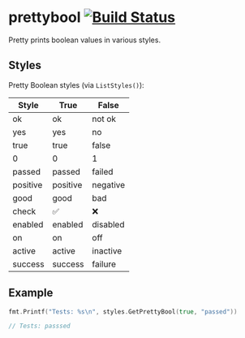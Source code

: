 # prettybool [![Build Status](https://travis-ci.com/RaphaelPour/prettybool.svg?branch=master)](https://travis-ci.com/RaphaelPour/prettybool)
Pretty prints boolean values in various styles.

## Styles
Pretty Boolean styles (via `ListStyles()`):

| Style    | True     | False    |
| -------- | -------- | -------- |
| ok       | ok       | not ok   |
| yes      | yes      | no       |
| true     | true     | false    |
| 0        | 0        | 1        |
| passed   | passed   | failed   |
| positive | positive | negative |
| good     | good     | bad      |
| check    | ✅       | ❌       |
| enabled  | enabled  | disabled |
| on       | on       | off      |
| active   | active   | inactive |
| success  | success  | failure  |

## Example

```go
fmt.Printf("Tests: %s\n", styles.GetPrettyBool(true, "passed"))

// Tests: passsed
```
